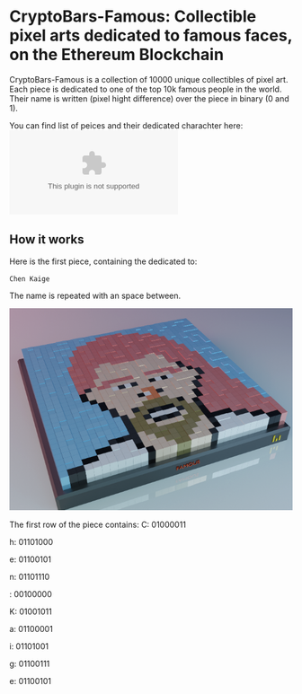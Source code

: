 # CryptoBars-Famous: Collectible pixel arts dedicated to famous faces, on the Ethereum Blockchain

CryptoBars-Famous is a collection of 10000 unique collectibles of pixel art. Each piece is dedicated to one of the top 10k famous people in the world. Their name is written (pixel hight difference) over the piece in binary (0 and 1).

You can find list of peices and their dedicated charachter here:
![peices](./list_of_peices.csv)

## How it works
Here is the first piece, containing the dedicated to:

```
Chen Kaige
```

The name is repeated with an space between.

![sample](sample_f.png)

The first row of the piece contains:
C: 01000011

h: 01101000

e: 01100101

n: 01101110

 : 00100000
 
K: 01001011

a: 01100001

i: 01101001

g: 01100111

e: 01100101
